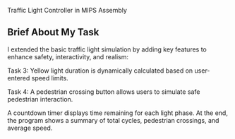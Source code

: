 Traffic Light Controller in MIPS Assembly
## Brief About My Task

I extended the basic traffic light simulation by adding key features to enhance safety, interactivity, and realism:

Task 3: Yellow light duration is dynamically calculated based on user-entered speed limits.

Task 4: A pedestrian crossing button allows users to simulate safe pedestrian interaction.

A countdown timer displays time remaining for each light phase.
At the end, the program shows a summary of total cycles, pedestrian crossings, and average speed.
